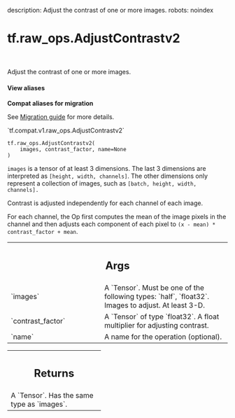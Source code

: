 description: Adjust the contrast of one or more images.
robots: noindex

# tf.raw_ops.AdjustContrastv2

<!-- Insert buttons and diff -->

<table class="tfo-notebook-buttons tfo-api nocontent" align="left">

</table>



Adjust the contrast of one or more images.


<section class="expandable">
  <h4 class="showalways">View aliases</h4>
  <p>
<b>Compat aliases for migration</b>
<p>See
<a href="https://www.tensorflow.org/guide/migrate">Migration guide</a> for
more details.</p>
<p>`tf.compat.v1.raw_ops.AdjustContrastv2`</p>
</p>
</section>

<pre class="devsite-click-to-copy prettyprint lang-py tfo-signature-link">
<code>tf.raw_ops.AdjustContrastv2(
    images, contrast_factor, name=None
)
</code></pre>



<!-- Placeholder for "Used in" -->

`images` is a tensor of at least 3 dimensions.  The last 3 dimensions are
interpreted as `[height, width, channels]`.  The other dimensions only
represent a collection of images, such as `[batch, height, width, channels].`

Contrast is adjusted independently for each channel of each image.

For each channel, the Op first computes the mean of the image pixels in the
channel and then adjusts each component of each pixel to
`(x - mean) * contrast_factor + mean`.

<!-- Tabular view -->
 <table class="responsive fixed orange">
<colgroup><col width="214px"><col></colgroup>
<tr><th colspan="2"><h2 class="add-link">Args</h2></th></tr>

<tr>
<td>
`images`<a id="images"></a>
</td>
<td>
A `Tensor`. Must be one of the following types: `half`, `float32`.
Images to adjust.  At least 3-D.
</td>
</tr><tr>
<td>
`contrast_factor`<a id="contrast_factor"></a>
</td>
<td>
A `Tensor` of type `float32`.
A float multiplier for adjusting contrast.
</td>
</tr><tr>
<td>
`name`<a id="name"></a>
</td>
<td>
A name for the operation (optional).
</td>
</tr>
</table>



<!-- Tabular view -->
 <table class="responsive fixed orange">
<colgroup><col width="214px"><col></colgroup>
<tr><th colspan="2"><h2 class="add-link">Returns</h2></th></tr>
<tr class="alt">
<td colspan="2">
A `Tensor`. Has the same type as `images`.
</td>
</tr>

</table>

